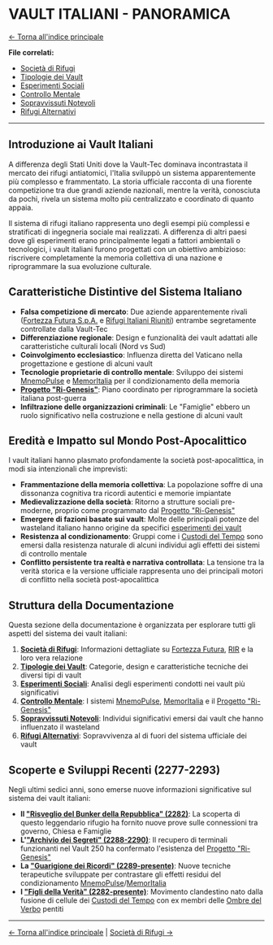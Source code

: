 # VAULT ITALIANI - PANORAMICA

[← Torna all'indice principale](../01-Indice/01.0-indice-principale.md)

**File correlati:**
- [Società di Rifugi](../09-Vault/09.1-società-rifugi.md)
- [Tipologie dei Vault](../09-Vault/09.2-tipologie-vault.md)
- [Esperimenti Sociali](../09-Vault/09.3-esperimenti-sociali.md)
- [Controllo Mentale](../09-Vault/09.4-controllo-mentale.md)
- [Sopravvissuti Notevoli](../09-Vault/09.5-sopravvissuti-vault.md)
- [Rifugi Alternativi](../09-Vault/09.6-rifugi-alternativi.md)

---

## Introduzione ai Vault Italiani

A differenza degli Stati Uniti dove la Vault-Tec dominava incontrastata il mercato dei rifugi antiatomici, l'Italia sviluppò un sistema apparentemente più complesso e frammentato. La storia ufficiale racconta di una fiorente competizione tra due grandi aziende nazionali, mentre la verità, conosciuta da pochi, rivela un sistema molto più centralizzato e coordinato di quanto appaia.

Il sistema di rifugi italiano rappresenta uno degli esempi più complessi e stratificati di ingegneria sociale mai realizzati. A differenza di altri paesi dove gli esperimenti erano principalmente legati a fattori ambientali o tecnologici, i vault italiani furono progettati con un obiettivo ambizioso: riscrivere completamente la memoria collettiva di una nazione e riprogrammare la sua evoluzione culturale.

## Caratteristiche Distintive del Sistema Italiano

- **Falsa competizione di mercato**: Due aziende apparentemente rivali ([Fortezza Futura S.p.A.](../09-Vault/09.1-società-rifugi.md#la-fortezza-futura-spa) e [Rifugi Italiani Riuniti](../09-Vault/09.1-società-rifugi.md#rifugi-italiani-riuniti-rir)) entrambe segretamente controllate dalla Vault-Tec
- **Differenziazione regionale**: Design e funzionalità dei vault adattati alle caratteristiche culturali locali (Nord vs Sud)
- **Coinvolgimento ecclesiastico**: Influenza diretta del Vaticano nella progettazione e gestione di alcuni vault
- **Tecnologie proprietarie di controllo mentale**: Sviluppo dei sistemi [MnemoPulse](../09-Vault/09.4-controllo-mentale.md#il-sistema-mnemopulse-fortezza-futura) e [MemorItalia](../09-Vault/09.4-controllo-mentale.md#il-sistema-memoritalia-rir) per il condizionamento della memoria
- **[Progetto "Ri-Genesis"](../09-Vault/09.4-controllo-mentale.md#il-progetto-ri-genesis)**: Piano coordinato per riprogrammare la società italiana post-guerra
- **Infiltrazione delle organizzazioni criminali**: Le "Famiglie" ebbero un ruolo significativo nella costruzione e nella gestione di alcuni vault

## Eredità e Impatto sul Mondo Post-Apocalittico

I vault italiani hanno plasmato profondamente la società post-apocalittica, in modi sia intenzionali che imprevisti:

- **Frammentazione della memoria collettiva**: La popolazione soffre di una dissonanza cognitiva tra ricordi autentici e memorie impiantate
- **Medievalizzazione della società**: Ritorno a strutture sociali pre-moderne, proprio come programmato dal [Progetto "Ri-Genesis"](../09-Vault/09.4-controllo-mentale.md#il-progetto-ri-genesis)
- **Emergere di fazioni basate sui vault**: Molte delle principali potenze del wasteland italiano hanno origine da specifici [esperimenti dei vault](../09-Vault/09.3-esperimenti-sociali.md)
- **Resistenza al condizionamento**: Gruppi come i [Custodi del Tempo](../05-Fazioni/05.6-custodi-tempo.md) sono emersi dalla resistenza naturale di alcuni individui agli effetti dei sistemi di controllo mentale
- **Conflitto persistente tra realtà e narrativa controllata**: La tensione tra la verità storica e la versione ufficiale rappresenta uno dei principali motori di conflitto nella società post-apocalittica

## Struttura della Documentazione

Questa sezione della documentazione è organizzata per esplorare tutti gli aspetti del sistema dei vault italiani:

1. **[Società di Rifugi](../09-Vault/09.1-società-rifugi.md)**: Informazioni dettagliate su [Fortezza Futura](../09-Vault/09.1-società-rifugi.md#la-fortezza-futura-spa), [RIR](../09-Vault/09.1-società-rifugi.md#rifugi-italiani-riuniti-rir) e la loro vera relazione
2. **[Tipologie dei Vault](../09-Vault/09.2-tipologie-vault.md)**: Categorie, design e caratteristiche tecniche dei diversi tipi di vault
3. **[Esperimenti Sociali](../09-Vault/09.3-esperimenti-sociali.md)**: Analisi degli esperimenti condotti nei vault più significativi
4. **[Controllo Mentale](../09-Vault/09.4-controllo-mentale.md)**: I sistemi [MnemoPulse](../09-Vault/09.4-controllo-mentale.md#il-sistema-mnemopulse-fortezza-futura), [MemorItalia](../09-Vault/09.4-controllo-mentale.md#il-sistema-memoritalia-rir) e il [Progetto "Ri-Genesis"](../09-Vault/09.4-controllo-mentale.md#il-progetto-ri-genesis)
5. **[Sopravvissuti Notevoli](../09-Vault/09.5-sopravvissuti-vault.md)**: Individui significativi emersi dai vault che hanno influenzato il wasteland
6. **[Rifugi Alternativi](../09-Vault/09.6-rifugi-alternativi.md)**: Sopravvivenza al di fuori del sistema ufficiale dei vault

## Scoperte e Sviluppi Recenti (2277-2293)

Negli ultimi sedici anni, sono emerse nuove informazioni significative sul sistema dei vault italiani:

- **Il ["Risveglio del Bunker della Repubblica" (2282)](../10-Eventi/10.3-sviluppi-tecnologici.md#scoperte-significative)**: La scoperta di questo leggendario rifugio ha fornito nuove prove sulle connessioni tra governo, Chiesa e Famiglie
- **L'["Archivio dei Segreti" (2288-2290)](../10-Eventi/10.3-sviluppi-tecnologici.md#scoperte-significative)**: Il recupero di terminali funzionanti nel Vault 250 ha confermato l'esistenza del [Progetto "Ri-Genesis"](../09-Vault/09.4-controllo-mentale.md#il-progetto-ri-genesis)
- **La ["Guarigione dei Ricordi" (2289-presente)](../10-Eventi/10.4-cambiamenti-sociali.md#nuovi-trattamenti)**: Nuove tecniche terapeutiche sviluppate per contrastare gli effetti residui del condizionamento [MnemoPulse](../09-Vault/09.4-controllo-mentale.md#il-sistema-mnemopulse-fortezza-futura)/[MemorItalia](../09-Vault/09.4-controllo-mentale.md#il-sistema-memoritalia-rir)
- **I ["Figli della Verità" (2282-presente)](../10-Eventi/10.4-cambiamenti-sociali.md#movimenti-emergenti)**: Movimento clandestino nato dalla fusione di cellule dei [Custodi del Tempo](../05-Fazioni/05.6-custodi-tempo.md) con ex membri delle [Ombre del Verbo](../05-Fazioni/05.1-stato-pontificio.md#le-ombre-del-verbo) pentiti

---

[← Torna all'indice principale](../01-Indice/01.0-indice-principale.md) | [Società di Rifugi →](../09-Vault/09.1-società-rifugi.md)